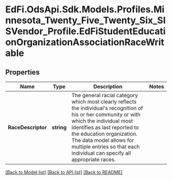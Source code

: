 # EdFi.OdsApi.Sdk.Models.Profiles.Minnesota_Twenty_Five_Twenty_Six_SISVendor_Profile.EdFiStudentEducationOrganizationAssociationRaceWritable

## Properties

Name | Type | Description | Notes
------------ | ------------- | ------------- | -------------
**RaceDescriptor** | **string** | The general racial category which most clearly reflects the individual&#39;s recognition of his or her community or with which the individual most identifies as last reported to the education organization. The data model allows for multiple entries so that each individual can specify all appropriate races. | 

[[Back to Model list]](../README.md#documentation-for-models) [[Back to API list]](../README.md#documentation-for-api-endpoints) [[Back to README]](../README.md)

